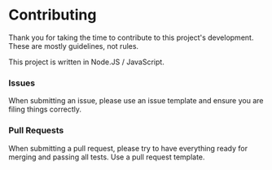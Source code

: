# Contributing

Thank you for taking the time to contribute to this project's development. These are mostly guidelines, not rules.

This project is written in Node.JS / JavaScript.

### Issues

When submitting an issue, please use an issue template and ensure you are filing things correctly.

### Pull Requests

When submitting a pull request, please try to have everything ready for merging and passing all tests. Use a pull request template.
